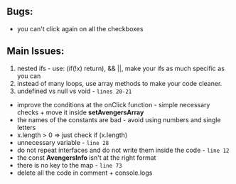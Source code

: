 ## Bugs:
* you can't click again on all the checkboxes 

## Main Issues:
1. nested ifs - use: (if(!x) return), && ||, make your ifs as much specific as you can
1. instead of many loops, use array methods to make your code cleaner.
1. undefined vs null vs void - `lines 20-21`

* improve the conditions at the onClick function - simple necessary checks + move it inside **setAvengersArray**
* the names of the constants are bad - avoid using numbers and single letters
* x.length > 0 => just check if (x.length)
* unnecessary variable - `line 28`
* do not repeat interfaces and do not  write them inside the code  - `line 12`
* the const **AvengersInfo** isn't at the right format
* there is no key to the map - `line 73`
* delete all the code in comment + console.logs